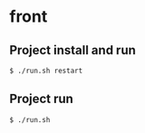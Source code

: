 # front

## Project install and run
```sh
$ ./run.sh restart

```

## Project run
```sh
$ ./run.sh

```